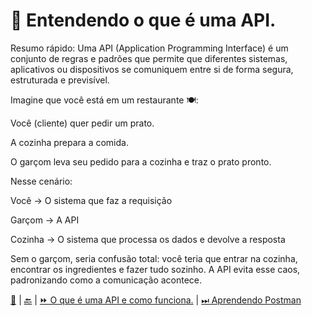 # 📌 Entendendo o que é uma API.

Resumo rápido:
Uma API (Application Programming Interface) é um conjunto de regras e padrões que permite que diferentes sistemas, aplicativos ou dispositivos se comuniquem entre si de forma segura, estruturada e previsível.

Imagine que você está em um restaurante 🍽️:

Você (cliente) quer pedir um prato.

A cozinha prepara a comida.

O garçom leva seu pedido para a cozinha e traz o prato pronto.

Nesse cenário:

Você → O sistema que faz a requisição

Garçom → A API

Cozinha → O sistema que processa os dados e devolve a resposta

Sem o garçom, seria confusão total: você teria que entrar na cozinha, encontrar os ingredientes e fazer tudo sozinho.
A API evita esse caos, padronizando como a comunicação acontece.







[🏡](https://github.com/pcfelias65-code/Automation/blob/main/README.md)
  |  [🔙](https://github.com/pcfelias65-code/Automation/blob/Introdu%C3%A7%C3%A3o/README.md)
  |  [⏩ O que é uma API e como funciona.](https://github.com/pcfelias65-code/Automation/blob/Introdu%C3%A7%C3%A3o/0001%20-%20O%20que%20%C3%A9%20uma%20API%20e%20como%20Funciona.md)
  |  [⏭ Aprendendo Postman](https://github.com/pcfelias65-code/Automation/blob/Introdu%C3%A7%C3%A3o/1000%20-%20Aprendendo%20Postman.md)

